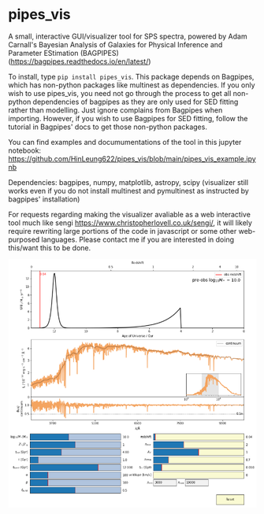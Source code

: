 # pipes_vis
A small, interactive GUI/visualizer tool for SPS spectra, powered by Adam Carnall's Bayesian Analysis of Galaxies for Physical Inference and Parameter EStimation (BAGPIPES) (https://bagpipes.readthedocs.io/en/latest/) <br>

To install, type `pip install pipes_vis`. This package depends on Bagpipes, which has non-python packages like multinest as dependencies. If you only wish to use pipes_vis, you need not go through the process to get all non-python dependencies of bagpipes as they are only used for SED fitting rather than modelling. Just ignore complains from Bagpipes when importing. However, if you wish to use Bagpipes for SED fitting, follow the tutorial in Bagpipes' docs to get those non-python packages.<br>

You can find examples and documumentations of the tool in this jupyter notebook: https://github.com/HinLeung622/pipes_vis/blob/main/pipes_vis_example.ipynb

Dependencies: bagpipes, numpy, matplotlib, astropy, scipy (visualizer still works even if you do not install multinest and pymultinest as instructed by bagpipes' installation) <br>

For requests regarding making the visualizer avaliable as a web interactive tool much like sengi https://www.christopherlovell.co.uk/sengi/, it will likely require rewriting large portions of the code in javascript or some other web-purposed languages. Please contact me if you are interested in doing this/want this to be done.<br>

![alt text](https://github.com/HinLeung622/pipes_vis/blob/main/readme_image.png?raw=true)
